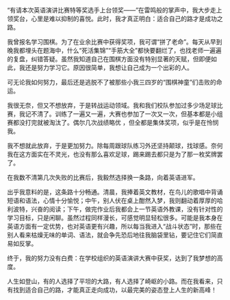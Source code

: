 “有请本次英语演讲比赛特等奖选手上台领奖——”在雷鸣般的掌声中，我大步走上领奖台，心里是难以抑制的喜悦。此时，我才真正明白：适合自己的路才是成功之路。

我曾报名学习围棋。为了在业余比赛中获得奖项，我可谓“拼了老命”。每天从早到晚我都埋头在题海中，什么“死活集锦”“手筋大全”都快要翻烂了，也找老师一遍遍的复盘，纠错答疑。虽然我知道自己在围棋方面没有特别显著的天赋，但即便如此，我还是努力学习它。原因很简单，我想让自己成为一个出彩的人。

可无论我如何努力，最后还是逃脱不了被那些小我三四岁的“围棋神童”们击败的命运。

我很无奈，但又不想放弃，于是转战运动领域。我和我们校队参加过多少场足球比赛，我记不清了。训练了一遍又一遍，大赛也参加了一次又一次，但基本都是小组赛都没打完就被淘汰了。偶尔几次战绩略优 ，但全都是集体奖项，似乎是在怜悯我。

我不想就此放弃，于是更加努力。除每周跟球队练习外还坚持颠球，找球感。奈何我在这方面实在不灵光，也没有那么喜欢足球，踢来踢去都只是为了那一枚奖牌罢了。

在我数不清第几次失败的比赛后，我毅然选择换一条路，向着英语进军。

出乎我意料的是，这条路十分畅通。清晨，我捧着英文教材，在鸟儿的歌唱中背诵短语和语法，心情十分愉悦；中午，别人伏在桌上酣然入梦，我则翻动着厚厚的哈利波特，兴奋的阅读；下午，做完作业后我都会上一节英语外教课，没有针对性的学习目标，只是闲聊。虽然过程同样漫长，可感觉明显轻松很多。可能是我本身在英语方面有一定优势，也对英语更有兴趣，所以每当我进入“战斗状态”时，那些在别人看来枯燥无味的单词、语法，就会争先恐后地往我脑袋里钻，要记住它们简直易如反掌。

终于，我的努力没有白费：在学校组织的英语演讲大赛中获奖，达到了我梦想的高度。

人生如登山，有的人选择了平坦的大路，有人选择了崎岖的小路。而在我看来，只有找到适合自己的路，才能真正走向成功，以最完美的姿态登上人生的新高峰！ 

